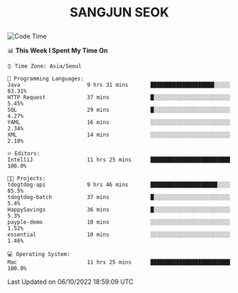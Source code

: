 <h1>
 <p align="center">
   SANGJUN SEOK
 </p>
</h1>

<!--START_SECTION:waka-->
![Code Time](http://img.shields.io/badge/Code%20Time-1%2C863%20hrs%2024%20mins-blue)

📊 **This Week I Spent My Time On** 

```text
⌚︎ Time Zone: Asia/Seoul

💬 Programming Languages: 
Java                     9 hrs 31 mins       ████████████████████░░░░░   83.31% 
HTTP Request             37 mins             █░░░░░░░░░░░░░░░░░░░░░░░░   5.45% 
SQL                      29 mins             █░░░░░░░░░░░░░░░░░░░░░░░░   4.27% 
YAML                     16 mins             ░░░░░░░░░░░░░░░░░░░░░░░░░   2.34% 
XML                      14 mins             ░░░░░░░░░░░░░░░░░░░░░░░░░   2.18%

🔥 Editors: 
IntelliJ                 11 hrs 25 mins      █████████████████████████   100.0%

🐱‍💻 Projects: 
tdogtdog-api             9 hrs 46 mins       █████████████████████░░░░   85.5% 
tdogtdog-batch           37 mins             █░░░░░░░░░░░░░░░░░░░░░░░░   5.4% 
HappySavings             36 mins             █░░░░░░░░░░░░░░░░░░░░░░░░   5.3% 
payple-demo              10 mins             ░░░░░░░░░░░░░░░░░░░░░░░░░   1.52% 
essential                10 mins             ░░░░░░░░░░░░░░░░░░░░░░░░░   1.46%

💻 Operating System: 
Mac                      11 hrs 25 mins      █████████████████████████   100.0%

```


 Last Updated on 06/10/2022 18:59:09 UTC
<!--END_SECTION:waka-->
